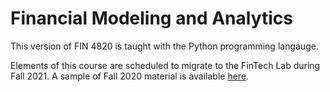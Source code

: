 # Financial Modeling and Analytics

This version of FIN 4820 is taught with the Python programming langauge.

Elements of this course are scheduled to migrate to the FinTech Lab during Fall 2021.  A sample of Fall 2020 material is available [here](https://financedatascience.github.io/intro.html).
